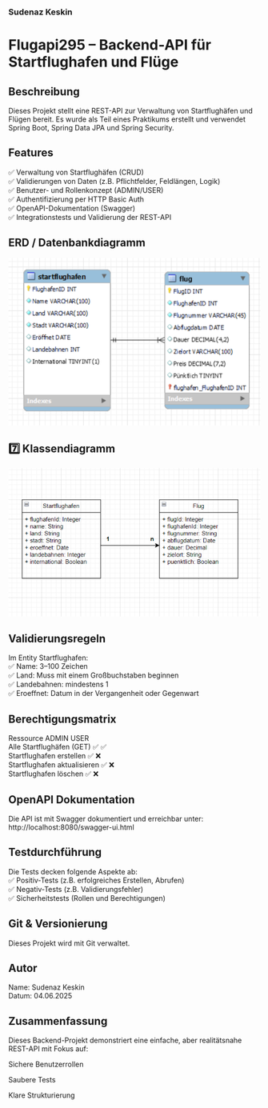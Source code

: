 ### Sudenaz Keskin 
# Flugapi295 – Backend-API für Startflughafen und Flüge

## Beschreibung
Dieses Projekt stellt eine REST-API zur Verwaltung von Startflughäfen und Flügen bereit. Es wurde als Teil eines Praktikums erstellt und verwendet Spring Boot, Spring Data JPA und Spring Security.
## Features
✅ Verwaltung von Startflughäfen (CRUD)<br>
✅ Validierungen von Daten (z.B. Pflichtfelder, Feldlängen, Logik)<br>
✅ Benutzer- und Rollenkonzept (ADMIN/USER)<br>
✅ Authentifizierung per HTTP Basic Auth<br>
✅ OpenAPI-Dokumentation (Swagger)<br>
✅ Integrationstests und Validierung der REST-API<br>
## ERD / Datenbankdiagramm
![img.png](src%2Fmain%2Fresources%2Fimg%2Fimg.png)
## 7️⃣ Klassendiagramm
![img_1.png](src%2Fmain%2Fresources%2Fimg%2Fimg_1.png)
## Validierungsregeln
Im Entity Startflughafen:<br>
✅ Name: 3–100 Zeichen<br>
✅ Land: Muss mit einem Großbuchstaben beginnen<br>
✅ Landebahnen: mindestens 1<br>
✅ Eroeffnet: Datum in der Vergangenheit oder Gegenwart<br>
## Berechtigungsmatrix
Ressource	ADMIN	USER<br>
Alle Startflughäfen (GET)	✅	✅<br>
Startflughafen erstellen	✅	❌<br>
Startflughafen aktualisieren	✅	❌<br>
Startflughafen löschen	✅	❌<br>
## OpenAPI Dokumentation
Die API ist mit Swagger dokumentiert und erreichbar unter:<br>
http://localhost:8080/swagger-ui.html
## Testdurchführung
Die Tests decken folgende Aspekte ab:<br>
✅ Positiv-Tests (z.B. erfolgreiches Erstellen, Abrufen)<br>
✅ Negativ-Tests (z.B. Validierungsfehler)<br>
✅ Sicherheitstests (Rollen und Berechtigungen)<br>
## Git & Versionierung
Dieses Projekt wird mit Git verwaltet.
## Autor
Name: Sudenaz Keskin<br>
Datum: 04.06.2025
## Zusammenfassung
Dieses Backend-Projekt demonstriert eine einfache, aber realitätsnahe REST-API mit Fokus auf:

Sichere Benutzerrollen 

Saubere Tests

Klare Strukturierung 

